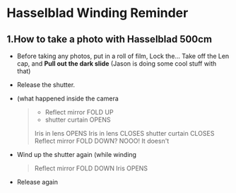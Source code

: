 # Hasselblad Winding Reminder

## 1.How to take a photo with Hasselblad 500cm

- Before taking any photos, put in a roll of film, Lock the... Take off the Len cap, and **Pull out the dark slide** (Jason is doing some cool stuff with that)
* Release the shutter. 
+ (what happened inside the camera
  > - Reflect mirror FOLD UP
  > - shutter curtain OPENS
  > 
  > Iris in lens OPENS
  > Iris in lens CLOSES
  > shutter curtain CLOSES
  > Reflect mirror FOLD DOWN? NOOO! It doesn't
  
- Wind up the shutter again (while winding
  > Reflect mirror FOLD DOWN
  > Iris OPENS
* Release again
